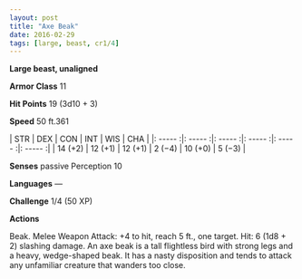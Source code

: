 ```yaml
---
layout: post
title: "Axe Beak"
date: 2016-02-29
tags: [large, beast, cr1/4]
---
```


**Large beast, unaligned**

**Armor Class** 11

**Hit Points** 19 (3d10 + 3)

**Speed** 50 ft.361

|   STR   |   DEX   |   CON   |   INT   |   WIS   |   CHA   |
|: ----- :|: ----- :|: ----- :|: ----- :|: ----- :|: ----- :|
| 14 (+2) | 12 (+1) | 12 (+1) | 2 (−4) | 10 (+0) | 5 (−3) |

**Senses** passive Perception 10 

**Languages** — 

**Challenge** 1/4 (50 XP)

**Actions** 

Beak. Melee Weapon Attack: +4 to hit, reach 5 ft., one target. Hit: 6 (1d8 + 2) slashing damage. An axe beak is a tall flightless bird with strong legs and a heavy, wedge-shaped beak. It has a nasty disposition and tends to attack any unfamiliar creature that wanders too close.